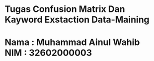# Tugas Confusion Matrix Dan Kayword Exstaction Data-Maining<br>
<h1> 
  Nama : Muhammad Ainul Wahib<br>
  NIM  : 32602000003<br>
</h1>
